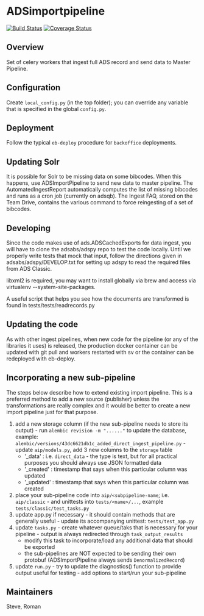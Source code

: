 # ADSimportpipeline

[![Build Status](https://travis-ci.org/adsabs/ADSimportpipeline.svg?branch=master)](https://travis-ci.org/adsabs/ADSimportpipeline)
[![Coverage Status](https://coveralls.io/repos/adsabs/ADSimportpipeline/badge.svg?branch=master)](https://coveralls.io/r/adsabs/ADSimportpipeline)

## Overview

Set of celery workers that ingest full ADS record and send data to Master Pipeline.


## Configuration

Create `local_config.py` (in the top folder); you can override any variable that is specified in
the global `config.py`.


## Deployment

Follow the typical `eb-deploy` procedure for `backoffice` deployments.  


## Updating Solr
It is possible for Solr to be missing data on some bibcodes.  When
this happens, use ADSImportPipeline to send new data to master pipeline.
The AutomatedIngestReport automatically computes the list of missing bibcodes and
runs as a cron job (currently on adsqb).  The Ingest FAQ, stored on the Team Drive, contains the
various command to force reingesting of a set of bibcodes.  

## Developing
Since the code makes use of ads.ADSCachedExports for data ingest, you will have to clone the adsabs/adspy
repo to test the code locally.  Until we properly write tests that mock that input, follow the
directions given in adsabs/adspy/DEVELOP.txt for setting up adspy to read the required files from ADS Classic.

libxml2 is required, you may want to install globally via brew and access via virtualenv --system-site-packages.

A useful script that helps you see how the documents are transformed is found in tests/tests/readrecords.py

## Updating the code

As with other ingest pipelines, when new code for the pipeline (or any of the libraries it uses)
is released, the production docker container can be updated with git pull and workers restarted with sv
or the container can be redeployed with eb-deploy.  

## Incorporating a new sub-pipeline

The steps below describe how to extend existing import pipeline. This is a preferred method to add a new
source (publisher) unless the transformations are really complex and it would be better to create a new
import pipeline just for that purpose.

  1. add a new storage column (if the new sub-pipeline needs to store its output)
    - run `alembic revision -m "......"` to update the database, example: `alembic/versions/43dc6621db1c_added_direct_ingest_pipeline.py`
    - update `aip/models.py`, add 3 new columns to the `storage` table
        - '<name>_data' : i.e. `direct_data` - the type is text, but for all practical purposes you should always use JSON formatted data
        - '<name>_created' : timestamp that says when this particular column was updated
        - '<name>_updated' : timestamp that says when this particular column was created
  1. place your sub-pipeline code into `aip/<subpipeline-name`; i.e. `aip/classic`
    - and unittests into `tests/<name>/...`, example `tests/classic/test_tasks.py`
  1. update app.py if necessary
    - it should contain methods that are generally useful
    - update its accompanying unittest: `tests/test_app.py`
  1. update `tasks.py`
    - create whatever queue/taks that is necessary for your pipeline
    - output is always redirected through `task_output_results`
        - modify this task to incorporate/load any additional data that should be exported
        - the sub-pipelines are NOT expected to be sending their own protobuf (ADSImportPipeline always sends `DenormalizedRecord`)
  1. update `run.py`
    - try to update the diagnostics() function to provide output useful for testing
    - add options to start/run your sub-pipeline


## Maintainers

Steve, Roman
